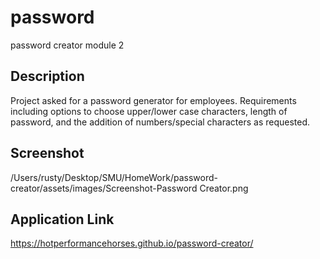 # password
password creator module 2

## Description
Project asked for a password generator for employees. Requirements including options to choose upper/lower case characters, length of password, and the addition of numbers/special characters as requested.

## Screenshot
/Users/rusty/Desktop/SMU/HomeWork/password-creator/assets/images/Screenshot-Password Creator.png

## Application Link
https://hotperformancehorses.github.io/password-creator/
